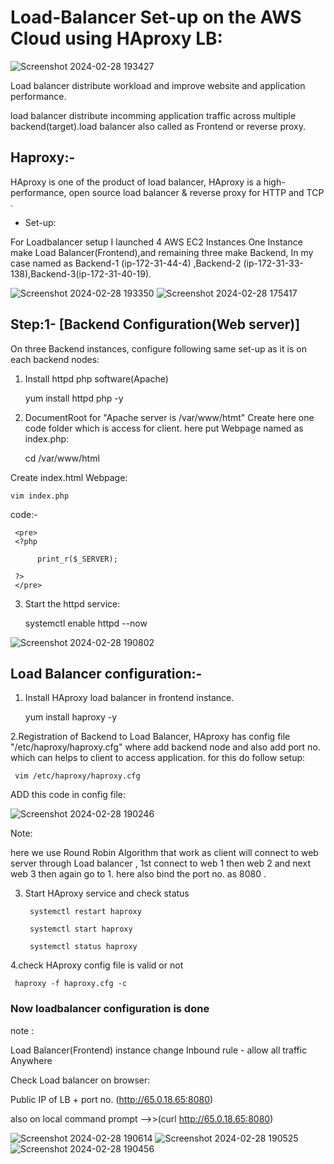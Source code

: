 # Load-Balancer Set-up on the AWS Cloud using HAproxy LB:
![Screenshot 2024-02-28 193427](https://github.com/Pratikshinde55/Load-Balancer/assets/145910708/e31a4593-3fd0-4421-9c51-ec6dc7210730)

Load balancer distribute workload and improve website and application performance.

load balancer distribute incomming application traffic across multiple backend(target).load balancer also called as Frontend or reverse proxy.

## Haproxy:-
HAproxy is one of the product of load balancer, HAproxy is a high-performance, open source load balancer & reverse proxy for HTTP and TCP .

- Set-up:

For Loadbalancer setup I launched 4 AWS EC2 Instances One Instance make Load Balancer(Frontend),and remaining
three make Backend, In my case named as Backend-1 (ip-172-31-44-4) ,Backend-2 (ip-172-31-33-138),Backend-3(ip-172-31-40-19).

![Screenshot 2024-02-28 193350](https://github.com/Pratikshinde55/Load-Balancer/assets/145910708/61be7c3a-fdf8-4947-a775-1b777215eeab)
![Screenshot 2024-02-28 175417](https://github.com/Pratikshinde55/Load-Balancer/assets/145910708/f56ea353-28d4-46c4-8ef2-4f9c718aa491)

## Step:1- [Backend Configuration(Web server)]
On three Backend instances, configure following same set-up as it is on each backend nodes:
 
1. Install httpd php software(Apache)

    yum install httpd php -y

2. DocumentRoot for "Apache server is /var/www/htmt" Create here one code folder which is access for client. here put Webpage named as index.php:

    cd /var/www/html

Create index.html Webpage:

    vim index.php

code:-


     <pre>
     <?php

          print_r($_SERVER);

     ?>
     </pre>

3. Start the httpd service:
      
    systemctl enable httpd --now

 ![Screenshot 2024-02-28 190802](https://github.com/Pratikshinde55/Load-Balancer/assets/145910708/fef7e5b7-19ae-4197-abe8-1ee2b83841f0)
 

## Load Balancer configuration:-
  
1. Install HAproxy load balancer in frontend instance.


     yum install haproxy -y

2.Registration of Backend to Load Balancer, HAproxy has config file "/etc/haproxy/haproxy.cfg" where add backend node and also add port no. which can helps to client to access application.
for this do follow setup:


     vim /etc/haproxy/haproxy.cfg
  
 ADD this code in config file:

 ![Screenshot 2024-02-28 190246](https://github.com/Pratikshinde55/Load-Balancer/assets/145910708/5245435a-d02e-45f1-97c5-f3f31ea67999)


Note: 

here we use Round Robin Algorithm that work as client will connect to web server through Load
balancer , 1st connect to web 1 then web 2 and next web 3 then again go to 1.
here also bind the port no. as 8080 .

3. Start HAproxy service and check status

   
        systemctl restart haproxy
   
        systemctl start haproxy

        systemctl status haproxy

4.check HAproxy config file is valid or not

     haproxy -f haproxy.cfg -c



### Now loadbalancer configuration is done

 note :
 
 Load Balancer(Frontend) instance change Inbound rule - allow all traffic Anywhere


Check Load balancer on browser:

  Public IP of LB + port no. (http://65.0.18.65:8080) 
    
  also on local command prompt -->>(curl http://65.0.18.65:8080)

 ![Screenshot 2024-02-28 190614](https://github.com/Pratikshinde55/Load-Balancer/assets/145910708/82e506cb-3d7d-454f-8266-ca222508a16d)
 ![Screenshot 2024-02-28 190525](https://github.com/Pratikshinde55/Load-Balancer/assets/145910708/e9f58322-9a2d-4602-a8b1-370db440bf52)
 ![Screenshot 2024-02-28 190456](https://github.com/Pratikshinde55/Load-Balancer/assets/145910708/085efef9-ce7d-4bd5-9b8d-34fc6aa4632d)


  


    










